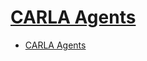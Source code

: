 # [CARLA Agents](https://carla.readthedocs.io/en/0.9.14/adv_agents/)

- [CARLA Agents](#carla-agents)

